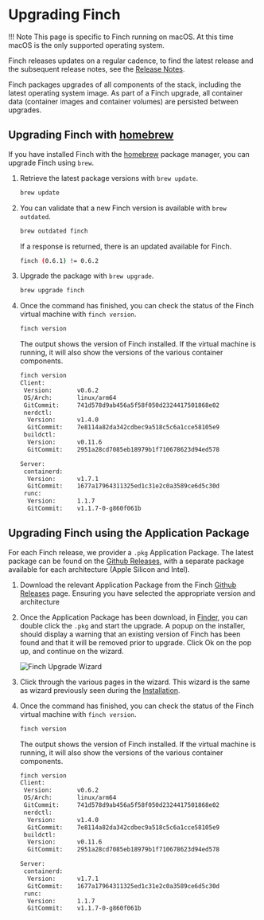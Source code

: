 # Upgrading Finch

!!! Note
    This page is specific to Finch running on macOS. At this time macOS is the
    only supported operating system.

Finch releases updates on a regular cadence, to find the latest release and the
subsequent release notes, see the [Release Notes](../changelog.md).

Finch packages upgrades of all components of the stack, including the latest
operating system image. As part of a Finch upgrade, all container data
(container images and container volumes) are persisted between upgrades.

## Upgrading Finch with [homebrew](https://brew.sh/)

If you have installed Finch with the [homebrew](https://brew.sh/) package manager,
you can upgrade Finch using `brew`.

1. Retrieve the latest package versions with `brew update`.

    ```bash
    brew update
    ```

2. You can validate that a new Finch version is available with `brew
   outdated`.

    ```bash
    brew outdated finch
    ```

    If a response is returned, there is an updated available for Finch.

    ```bash
    finch (0.6.1) != 0.6.2
    ```

3. Upgrade the package with `brew upgrade`.

    ```bash
    brew upgrade finch
    ```

4. Once the command has finished, you can check the status of the Finch virtual
   machine with `finch version`.

    ```bash
    finch version
    ```

    The output shows the version of Finch installed. If the virtual machine is
    running, it will also show the versions of the various container components.

    ```bash
    finch version
    Client:
     Version:       v0.6.2
     OS/Arch:       linux/arm64
     GitCommit:     741d578d9ab456a5f58f050d2324417501868e02
     nerdctl:
      Version:      v1.4.0
      GitCommit:    7e8114a82da342cdbec9a518c5c6a1cce58105e9
     buildctl:
      Version:      v0.11.6
      GitCommit:    2951a28cd7085eb18979b1f710678623d94ed578

    Server:
     containerd:
      Version:      v1.7.1
      GitCommit:    1677a17964311325ed1c31e2c0a3589ce6d5c30d
     runc:
      Version:      1.1.7
      GitCommit:    v1.1.7-0-g860f061b
    ```

## Upgrading Finch using the Application Package

For each Finch release, we provider a `.pkg` Application Package. The latest
package can be found on the [Github
Releases](https://github.com/runfinch/finch/releases), with a separate package
available for each architecture (Apple Silicon and Intel).

1. Download the relevant Application Package from the Finch [Github
Releases](https://github.com/runfinch/finch/releases) page. Ensuring you have
   selected the appropriate version and architecture

2. Once the Application Package has been download, in
   [Finder](https://support.apple.com/en-us/HT201732), you can double click the
   `.pkg` and start the upgrade. A popup on the installer, should display a
   warning that an existing version of Finch has been found and that it will be
   removed prior to upgrade. Click Ok on the pop up, and continue on the wizard.

    ![Finch Upgrade Wizard](/assets/finch_macos_upgrade_1.png "Finch Upgrade 1")

3. Click through the various pages in the wizard. This
   wizard is the same as wizard previously seen during the
   [Installation](/docs/getting-started/installing/#zys).

4. Once the command has finished, you can check the status of the Finch virtual
   machine with `finch version`.

    ```bash
    finch version
    ```

    The output shows the version of Finch installed. If the virtual machine is
    running, it will also show the versions of the various container components.

    ```bash
    finch version
    Client:
     Version:       v0.6.2
     OS/Arch:       linux/arm64
     GitCommit:     741d578d9ab456a5f58f050d2324417501868e02
     nerdctl:
      Version:      v1.4.0
      GitCommit:    7e8114a82da342cdbec9a518c5c6a1cce58105e9
     buildctl:
      Version:      v0.11.6
      GitCommit:    2951a28cd7085eb18979b1f710678623d94ed578

    Server:
     containerd:
      Version:      v1.7.1
      GitCommit:    1677a17964311325ed1c31e2c0a3589ce6d5c30d
     runc:
      Version:      1.1.7
      GitCommit:    v1.1.7-0-g860f061b
    ```
